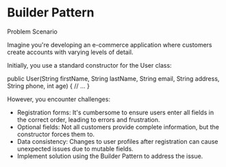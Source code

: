 # Builder Pattern

Problem Scenario

Imagine you're developing an e-commerce application where customers create accounts with varying levels of detail.

Initially, you use a standard constructor for the User class:

public User(String firstName, String lastName, String email,
           String address, String phone, int age) {
     // ...
}

However, you encounter challenges:

 - Registration forms: It's cumbersome to ensure users enter all fields in the correct order, leading to errors and frustration.
 - Optional fields: Not all customers provide complete information, but the constructor forces them to.
 - Data consistency: Changes to user profiles after registration can cause unexpected issues due to mutable fields.
 - Implement solution using the Builder Pattern to address the issue.
